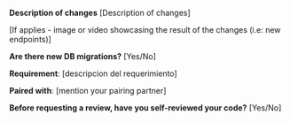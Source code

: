 **Description of changes**
[Description of changes]

[If applies - image or video showcasing the result of the changes (i.e: new endpoints)]

**Are there new DB migrations?**
[Yes/No]

**Requirement**: [descripcion del requerimiento]

**Paired with**: [mention your pairing partner]

**Before requesting a review, have you self-reviewed your code?**
[Yes/No]
